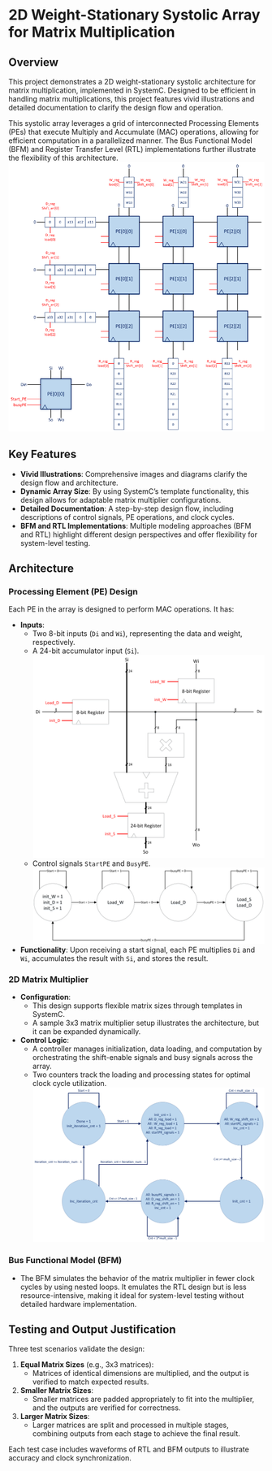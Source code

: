 # 2D Weight-Stationary Systolic Array for Matrix Multiplication

## Overview

This project demonstrates a 2D weight-stationary systolic architecture for matrix multiplication, implemented in SystemC. Designed to be efficient in handling matrix multiplications, this project features vivid illustrations and detailed documentation to clarify the design flow and operation. 

This systolic array leverages a grid of interconnected Processing Elements (PEs) that execute Multiply and Accumulate (MAC) operations, allowing for efficient computation in a parallelized manner. The Bus Functional Model (BFM) and Register Transfer Level (RTL) implementations further illustrate the flexibility of this architecture.
![Alt text](Figures/Matrix_multiplier.png)

## Key Features

- **Vivid Illustrations**: Comprehensive images and diagrams clarify the design flow and architecture.
- **Dynamic Array Size**: By using SystemC’s template functionality, this design allows for adaptable matrix multiplier configurations.
- **Detailed Documentation**: A step-by-step design flow, including descriptions of control signals, PE operations, and clock cycles.
- **BFM and RTL Implementations**: Multiple modeling approaches (BFM and RTL) highlight different design perspectives and offer flexibility for system-level testing.

## Architecture

### Processing Element (PE) Design

Each PE in the array is designed to perform MAC operations. It has:
- **Inputs**: 
  - Two 8-bit inputs (`Di` and `Wi`), representing the data and weight, respectively.
  - A 24-bit accumulator input (`Si`).
  ![Alt text](Figures/PE_datapath.png)
  - Control signals `StartPE` and `BusyPE`.
  ![Alt text](Figures/PE_controller.png)
- **Functionality**: Upon receiving a start signal, each PE multiplies `Di` and `Wi`, accumulates the result with `Si`, and stores the result.

### 2D Matrix Multiplier

- **Configuration**: 
  - This design supports flexible matrix sizes through templates in SystemC.
  - A sample 3x3 matrix multiplier setup illustrates the architecture, but it can be expanded dynamically.
- **Control Logic**:
  - A controller manages initialization, data loading, and computation by orchestrating the shift-enable signals and busy signals across the array.
  - Two counters track the loading and processing states for optimal clock cycle utilization.
  ![Alt text](Figures/matrix_mult_controller.png)

### Bus Functional Model (BFM)

- The BFM simulates the behavior of the matrix multiplier in fewer clock cycles by using nested loops. It emulates the RTL design but is less resource-intensive, making it ideal for system-level testing without detailed hardware implementation.

## Testing and Output Justification

Three test scenarios validate the design:
1. **Equal Matrix Sizes** (e.g., 3x3 matrices):
   - Matrices of identical dimensions are multiplied, and the output is verified to match expected results.
2. **Smaller Matrix Sizes**:
   - Smaller matrices are padded appropriately to fit into the multiplier, and the outputs are verified for correctness.
3. **Larger Matrix Sizes**:
   - Larger matrices are split and processed in multiple stages, combining outputs from each stage to achieve the final result.

Each test case includes waveforms of RTL and BFM outputs to illustrate accuracy and clock synchronization.
